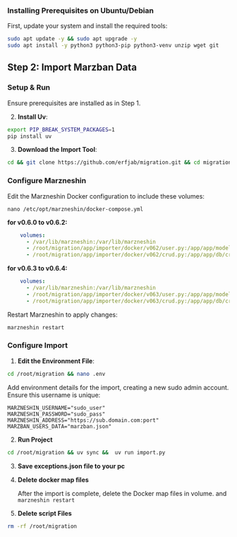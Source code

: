 ### Installing Prerequisites on Ubuntu/Debian

First, update your system and install the required tools:

```bash
sudo apt update -y && sudo apt upgrade -y
sudo apt install -y python3 python3-pip python3-venv unzip wget git
```

## Step 2: Import Marzban Data

### Setup & Run

Ensure prerequisites are installed as in Step 1.


2. **Install Uv**:

```bash
export PIP_BREAK_SYSTEM_PACKAGES=1
pip install uv
```

3. **Download the Import Tool**:

```bash
cd && git clone https://github.com/erfjab/migration.git && cd migration
```

### Configure Marzneshin

Edit the Marzneshin Docker configuration to include these volumes:

```
nano /etc/opt/marzneshin/docker-compose.yml
```

**for v0.6.0 to v0.6.2:**

```yaml
    volumes:
      - /var/lib/marzneshin:/var/lib/marzneshin
      - /root/migration/app/importer/docker/v062/user.py:/app/app/models/user.py
      - /root/migration/app/importer/docker/v062/crud.py:/app/app/db/crud.py
```


**for v0.6.3 to v0.6.4:**

```yaml
    volumes:
      - /var/lib/marzneshin:/var/lib/marzneshin
      - /root/migration/app/importer/docker/v063/user.py:/app/app/models/user.py
      - /root/migration/app/importer/docker/v063/crud.py:/app/app/db/crud.py
```

Restart Marzneshin to apply changes:

```bash
marzneshin restart
```

### Configure Import

1. **Edit the Environment File**:

```bash
cd /root/migration && nano .env
```

Add environment details for the import, creating a new sudo admin account. Ensure this username is unique:

```
MARZNESHIN_USERNAME="sudo_user"
MARZNESHIN_PASSWORD="sudo_pass"
MARZNESHIN_ADDRESS="https://sub.domain.com:port"
MARZBAN_USERS_DATA="marzban.json"
```

2. **Run Project**
```bash
cd /root/migration && uv sync &&  uv run import.py
```

3. **Save exceptions.json file to your pc**

4. **Delete docker map files**
   
   After the import is complete, delete the Docker map files in volume. and `marzneshin restart` 


5. **Delete script Files**

```bash
rm -rf /root/migration
```
